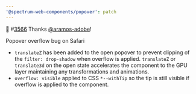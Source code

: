 ```yaml
---
'@spectrum-web-components/popover': patch
---
```


📝 #[​3566](https://github.com/adobe/spectrum-css/pull/3566) Thanks [@​aramos-adobe](https://github.com/aramos-adobe)!

Popover overflow bug on Safari

-   `translateZ` has been added to the open popover to prevent clipping of the `filter: drop-shadow` when overflow is applied. `translateZ` or `translate3d` on the open state accelerates the component to the GPU layer maintaining any transformations and animations.
-   `overflow: visible` applied to CSS `*--withTip` so the tip is still visible if overflow is applied to the component.
